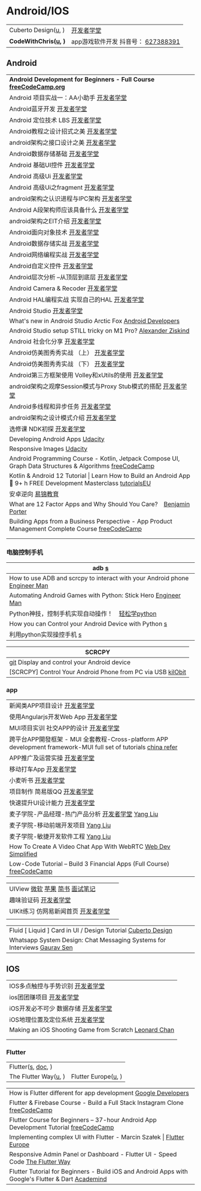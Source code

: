 # Android/IOS

|                                                                                     |                                                                                                                 |
| ----------------------------------------------------------------------------------- | --------------------------------------------------------------------------------------------------------------- |
| Cuberto Design([u](https://www.youtube.com/c/CubertoDesign/playlists), )            | [开发者学堂](https://www.youtube.com/channel/UCJoP94QqAM59-sgEcBCo0qQ/playlists)                                     |
| **CodeWithChris(**[**u**](https://www.youtube.com/c/CodeWithChris/playlists)**, )** | app游戏软件开发 抖音号： [627388391](https://www.douyin.com/user/MS4wLjABAAAAf53fNi8GUrk4VwvBmjpHE47hF5dO5vVioE3GRmMsn-U) |

## Android

|                                                                                                                                                                   |
| ----------------------------------------------------------------------------------------------------------------------------------------------------------------- |
| **Android Development for Beginners - Full Course** [**freeCodeCamp.org**](https://www.youtube.com/watch?v=fis26HvvDII)                                           |
| Android 项目实战一：AA小助手 [开发者学堂](https://www.youtube.com/playlist?list=PLGmd9-PCMLhYuZ89aFNgPuRrxb2mwmGpp)                                                             |
| Android蓝牙开发 [开发者学堂](https://www.youtube.com/playlist?list=PLGmd9-PCMLhbYEkrW6-1GoQwykStSRQgS)                                                                     |
| Android 定位技术 LBS [开发者学堂](https://www.youtube.com/playlist?list=PLGmd9-PCMLhasVjUrJ69MrnIvxNLhphtq)                                                                |
| Android教程之设计招式之美 [开发者学堂](https://www.youtube.com/playlist?list=PLGmd9-PCMLhar5NUoOVAFLmK4M1G5MP2z)                                                                |
| android架构之接口设计之美 [开发者学堂](https://www.youtube.com/playlist?list=PLGmd9-PCMLhboTq51PktFmV0qI-QHYH6k)                                                                |
| Android数据存储基础 [开发者学堂](https://www.youtube.com/playlist?list=PLGmd9-PCMLhaAxFagEYn33GlqiRrn3txb)                                                                   |
| Android 基础UI控件 [开发者学堂](https://www.youtube.com/playlist?list=PLGmd9-PCMLhbliFuZ7FVUYhs0E3uo8h4v)                                                                  |
| Android 高级Ui [开发者学堂](https://www.youtube.com/playlist?list=PLGmd9-PCMLhav5INf3hUajT9ElPDubnIX)                                                                    |
| Android 高级Ui之fragment [开发者学堂](https://www.youtube.com/playlist?list=PLGmd9-PCMLhaI5JnAhNDL9eQUQyQcL77J)                                                           |
| android架构之认识进程与IPC架构 [开发者学堂](https://www.youtube.com/playlist?list=PLGmd9-PCMLhYqsA1kuiXlXcNQFoS7HEz2)                                                            |
| Android A段架构师应该具备什么 [开发者学堂](https://www.youtube.com/playlist?list=PLGmd9-PCMLhZv\_IPv9mRHhec-VfyXrJET)                                                            |
| android架构之EIT介绍 [开发者学堂](https://www.youtube.com/playlist?list=PLGmd9-PCMLhYPDMb5Tir2Kg-axOCt58qa)                                                                 |
| Android面向对象技术 [开发者学堂](https://www.youtube.com/playlist?list=PLGmd9-PCMLhajhq9jOgffp2zMFNzADRHB)                                                                   |
| Android数据存储实战 [开发者学堂](https://www.youtube.com/playlist?list=PLGmd9-PCMLhbLSS3ukjwfhqZuo9\_QNCAs)                                                                  |
| Android网络编程实战 [开发者学堂](https://www.youtube.com/playlist?list=PLGmd9-PCMLhYgXfDU8bsH\_Wnk3lf4Npga)                                                                  |
| Android自定义控件 [开发者学堂](https://www.youtube.com/playlist?list=PLGmd9-PCMLhYcr5-q16S7uZxnjOuAdlnD)                                                                    |
| Android层次分析 –从顶层到底层 [开发者学堂](https://www.youtube.com/playlist?list=PLGmd9-PCMLha\_uVHijUl6jbYgqDn4ignT)                                                            |
| Android Camera & Recoder [开发者学堂](https://www.youtube.com/playlist?list=PLGmd9-PCMLhb4mLK5J52tyYNELLqZEQ5l)                                                        |
| Android HAL编程实战 实现自己的HAL [开发者学堂](https://www.youtube.com/playlist?list=PLGmd9-PCMLhZfZuI1M9yW\_YO4Y8oISzGX)                                                       |
| Android Studio [开发者学堂](https://www.youtube.com/playlist?list=PLGmd9-PCMLhb0dqDdKPHP6dc385uW\_mGc)                                                                 |
| What's new in Android Studio Arctic Fox [Android Developers](https://www.youtube.com/watch?v=-8tSZr7iMcw)                                                         |
| Android Studio setup STILL tricky on M1 Pro? [Alexander Ziskind](https://www.youtube.com/watch?v=dCbr2iFbh8o)                                                     |
| Android 社会化分享 [开发者学堂](https://www.youtube.com/playlist?list=PLGmd9-PCMLhY8cd3fc6ia6ssMvmGV7LrK)                                                                   |
| Android仿美图秀秀实战 （上） [开发者学堂](https://www.youtube.com/playlist?list=PLGmd9-PCMLhbqnDl53xels8qsc3QPpfY8)                                                              |
| Android仿美图秀秀实战 （下） [开发者学堂](https://www.youtube.com/playlist?list=PLGmd9-PCMLhYMQbtnyBqw6XfAQt7NvnfC)                                                              |
| Android第三方框架使用 Volley和xUtils的使用 [开发者学堂](https://www.youtube.com/playlist?list=PLGmd9-PCMLhYQboqtB\_H-rqj0vo26HUuD)                                                |
| android架构之观摩Session模式与Proxy Stub模式的搭配 [开发者学堂](https://www.youtube.com/playlist?list=PLGmd9-PCMLhZ0yba1j3Qf0xvozb6t\_q\_g)                                         |
| Android多线程和异步任务 [开发者学堂](https://www.youtube.com/playlist?list=PLGmd9-PCMLhbwlBhy6Dm3ngt8W53YG-D-)                                                                 |
| android架构之设计模式介绍 [开发者学堂](https://www.youtube.com/playlist?list=PLGmd9-PCMLhbQXeEtQOC8FajXURjy3Jqf)                                                                |
| 选修课 NDK初探 [开发者学堂](https://www.youtube.com/playlist?list=PLGmd9-PCMLhahZx9Kvwrh6jDLW4ixGAsX)                                                                       |
| Developing Android Apps [Udacity](https://www.youtube.com/playlist?list=PLAwxTw4SYaPnMwH5-FNkErnnq\_aSy706S)                                                      |
| Responsive Images [Udacity](https://www.youtube.com/playlist?list=PLAwxTw4SYaPlMK4ycui-adGBe2erTgMkY)                                                             |
| Android Programming Course - Kotlin, Jetpack Compose UI, Graph Data Structures & Algorithms [freeCodeCamp](https://www.youtube.com/watch?v=5kb-zpQGYGk)           |
| Kotlin & Android 12 Tutorial \| Learn How to Build an Android App 📱 9+ h FREE Development Masterclass [tutorialsEU](https://www.youtube.com/watch?v=HwoxgUPabMk) |
| 安卓逆向 [易锦教育](https://www.youtube.com/playlist?list=PL4rdaY6hLY6-qPjzr4XvNFH2dElSRt5zZ)                                                                             |
| What are 12 Factor Apps and Why Should You Care?　[Benjamin Porter](https://www.youtube.com/watch?v=REbM4BDeua0)                                                   |
| Building Apps from a Business Perspective - App Product Management Complete Course [freeCodeCamp](https://www.youtube.com/watch?v=poLzjLt2yqU)                    |
|                                                                                                                                                                   |
|                                                                                                                                                                   |

### 电脑控制手机

| adb [s](https://developer.android.google.cn/studio/releases/platform-tools)                                                                 |
| ------------------------------------------------------------------------------------------------------------------------------------------- |
| How to use ADB and scrcpy to interact with your Android phone [Engineer Man](https://www.youtube.com/watch?v=0Anz2Y2O4Tk)                   |
| Automating Android Games with Python: Stick Hero [Engineer Man](https://www.youtube.com/watch?v=Du\_\_JfXqsAs)                              |
| Python神技，控制手机实现自动操作！　[轻松学python](https://www.youtube.com/watch?v=RmiDYk82YHc)                                                               |
| How you can Control your Android Device with Python [s](https://itnext.io/how-you-can-control-your-android-device-with-python-45c3ab15e260) |
| 利用python实现操控手机 [s](https://blog.csdn.net/weixin\_43881394/article/details/105918083)                                                        |

| SCRCPY                                                                                                      |
| ----------------------------------------------------------------------------------------------------------- |
| [git](https://github.com/Genymobile/scrcpy) Display and control your Android device                         |
| \[SCRCPY] Control Your Android Phone from PC via USB [kilObit](https://www.youtube.com/watch?v=iRw50zdOf3w) |

### app

|                                                                                                                                                                                          |
| ---------------------------------------------------------------------------------------------------------------------------------------------------------------------------------------- |
| 新闻类APP项目设计 [开发者学堂](https://www.youtube.com/playlist?list=PLGmd9-PCMLhbdv87AF8nQz7w2pfJNvGwG)                                                                                             |
| 使用Angularjs开发Web App [开发者学堂](https://www.youtube.com/playlist?list=PLGmd9-PCMLhbV9I2KieLn3GeMrLZX8JrF)                                                                                   |
| MUI项目实训 社交APP的设计 [开发者学堂](https://www.youtube.com/playlist?list=PLGmd9-PCMLhbHtRB6UCR978t3-OBY6W6m)                                                                                       |
| 跨平台APP開發框架 - MUI 全套教程-Cross-platform APP development framework-MUI full set of tutorials [china refer](https://www.youtube.com/playlist?list=PLHxM50fGnEoUgwJLziNnaHH\_x4p0EWGG-)        |
| APP推广及运营实操 [开发者学堂](https://www.youtube.com/playlist?list=PLGmd9-PCMLha5csqfmDwLfpGLSvG7yMPC)                                                                                             |
| 移动打车App [开发者学堂](https://www.youtube.com/playlist?list=PLGmd9-PCMLha6uWyD0nZQZcPCrcxO2f4f)                                                                                                |
| 小麦听书 [开发者学堂](https://www.youtube.com/playlist?list=PLGmd9-PCMLhY-K8-0m-5gcmm3SpEsgi4A)                                                                                                   |
| 项目制作 简易版QQ [开发者学堂](https://www.youtube.com/playlist?list=PLGmd9-PCMLhaQu22fUsawanjdZMpC82gh)                                                                                             |
| 快速提升UI设计能力 [开发者学堂](https://www.youtube.com/playlist?list=PLGmd9-PCMLhauqAbfE9OTwr7heLC6gtjC)                                                                                             |
| 麦子学院-产品经理-热门产品分析 [开发者学堂](https://www.youtube.com/playlist?list=PLGmd9-PCMLhakna82\_vC12EZVjLQMdXwN) [Yang Liu](https://www.youtube.com/playlist?list=PLhXu26RzZZTx2q7rXUEIE7Mo-suz2EySU) |
| 麦子学院-移动前端开发项目 [Yang Liu](https://www.youtube.com/playlist?list=PLhXu26RzZZTySV6uiSGMbHFVcy194UUH6)                                                                                       |
| 麦子学院-敏捷开发软件工程 [Yang Liu](https://www.youtube.com/playlist?list=PLhXu26RzZZTwLQBpav1PiuqnhoTUIzToD)                                                                                       |
| How To Create A Video Chat App With WebRTC [Web Dev Simplified](https://www.youtube.com/watch?v=DvlyzDZDEq4)                                                                             |
| Low-Code Tutorial – Build 3 Financial Apps (Full Course) [freeCodeCamp](https://www.youtube.com/watch?v=skq7E2xS1Bo)                                                                     |

|                                                                                                                                                                                                                                                                                           |   |
| ----------------------------------------------------------------------------------------------------------------------------------------------------------------------------------------------------------------------------------------------------------------------------------------- | - |
| UIView [微软](https://docs.microsoft.com/en-us/dotnet/api/uikit.uiview?view=xamarin-ios-sdk-12) [苹果](https://developer.apple.com/documentation/uikit/uiview) [简书](https://www.jianshu.com/p/3f555b4d7905) [面试笔记](https://hit-alibaba.github.io/interview/iOS/Cocoa-Touch/UIView-Basic.html) |   |
| 趣味验证码 [开发者学堂](https://www.youtube.com/playlist?list=PLGmd9-PCMLhaVt0RyVOP2mpZuCeE3l4Ax)                                                                                                                                                                                                   |   |
| UIKit练习 仿网易新闻首页 [开发者学堂](https://www.youtube.com/playlist?list=PLGmd9-PCMLhbzJlad6fkYWXEcXGZ9swjo)                                                                                                                                                                                         |   |
|                                                                                                                                                                                                                                                                                           |   |

|                                                                                                                         |   |
| ----------------------------------------------------------------------------------------------------------------------- | - |
| Fluid \[ Liquid ] Card in UI / Design Tutorial [Cuberto Design](https://www.youtube.com/watch?v=MDRRVHPQlus)            |   |
| Whatsapp System Design: Chat Messaging Systems for Interviews [Gaurav Sen](https://www.youtube.com/watch?v=vvhC64hQZMk) |   |

## IOS

|                                                                                                                                    |
| ---------------------------------------------------------------------------------------------------------------------------------- |
| IOS多点触控与手势识别 [开发者学堂](https://www.youtube.com/playlist?list=PLGmd9-PCMLhbOMAbLnNxVQuluZbRD6WyH)                                     |
| ios团团赚项目 [开发者学堂](https://www.youtube.com/playlist?list=PLGmd9-PCMLhaM4fQeQZFK2IyfFycl4jq4)                                         |
| iOS开发必不可少 数据存储 [开发者学堂](https://www.youtube.com/playlist?list=PLGmd9-PCMLhajMEOAK6Bera2NBhRSfJbD)                                   |
| iOS地理位置及定位系统 [开发者学堂](https://www.youtube.com/playlist?list=PLGmd9-PCMLhbdv87AF8nQz7w2pfJNvGwG)                                     |
| Making an iOS Shooting Game from Scratch [Leonard Chan](https://www.youtube.com/playlist?list=PL\_Vi4mMZdRHseZFPLhaik6WxSpqoayDnk) |
|                                                                                                                                    |
|                                                                                                                                    |

### Flutter

|                                                                           |                                                                                           |
| ------------------------------------------------------------------------- | ----------------------------------------------------------------------------------------- |
| Flutter([s](https://flutter.dev), [doc](https://flutter.dev/docs), )      |                                                                                           |
| The Flutter Way([u](https://www.youtube.com/c/TheFlutterWay/playlists), ) | Flutter Europe([u](https://www.youtube.com/channel/UCOoJkGYV00nr3EpZOUeuN1Q/playlists), ) |

|                                                                                                                                                     |
| --------------------------------------------------------------------------------------------------------------------------------------------------- |
| How is Flutter different for app development [Google Developers](https://www.youtube.com/watch?v=l-YO9CmaSUM)                                       |
| Flutter & Firebase Course - Build a Full Stack Instagram Clone [freeCodeCamp](https://www.youtube.com/watch?v=mEPm9w5QlJM)                          |
| Flutter Course for Beginners – 37-hour Android App Development Tutorial [freeCodeCamp](https://www.youtube.com/watch?v=VPvVD8t02U8)                 |
| Implementing complex UI with Flutter - Marcin Szałek \| [Flutter Europe](https://www.youtube.com/watch?v=FCyoHclCqc8)                               |
| Responsive Admin Panel or Dashboard - Flutter UI - Speed Code [The Flutter Way](https://www.youtube.com/watch?v=\_uOgXpEHNbc)                       |
| Flutter Tutorial for Beginners - Build iOS and Android Apps with Google's Flutter & Dart [Academind](https://www.youtube.com/watch?v=GLSG\_Wh\_YWc) |
